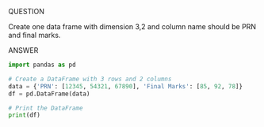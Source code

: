 QUESTION

Create one data frame with dimension 3,2 and column name should be PRN and final marks.

ANSWER

```python
import pandas as pd

# Create a DataFrame with 3 rows and 2 columns
data = {'PRN': [12345, 54321, 67890], 'Final Marks': [85, 92, 78]}
df = pd.DataFrame(data)

# Print the DataFrame
print(df)
```

